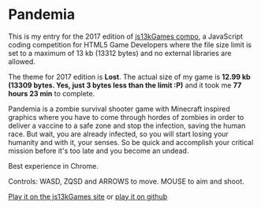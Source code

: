 # Pandemia

This is my entry for the 2017 edition of [js13kGames compo](http://js13kgames.com/), a JavaScript coding competition
for HTML5 Game Developers where the file size limit is set to a maximum of 13 kb (13312 bytes) and no external
libraries are allowed.

The theme for 2017 edition is **Lost**. The actual size of my game is **12.99 kb (13309 bytes. Yes, just 3 bytes less
than the limit :P)** and it took me **77 hours 23 min** to complete.

Pandemia is a zombie survival shooter game with Minecraft inspired graphics where you have to come through hordes of
zombies in order to deliver a vaccine to a safe zone and stop the infection, saving the human race. But wait, you are
already infected, so you will start losing your humanity and with it, your senses. So be quick and accomplish your
critical mission before it's too late and you become an undead.

Best experience in Chrome.

Controls: WASD, ZQSD and ARROWS to move. MOUSE to aim and shoot.

[Play it on the js13kGames site](http://js13kgames.com/entries/pandemia) or [play it on github](http://satanas.github.io/pandemia)
